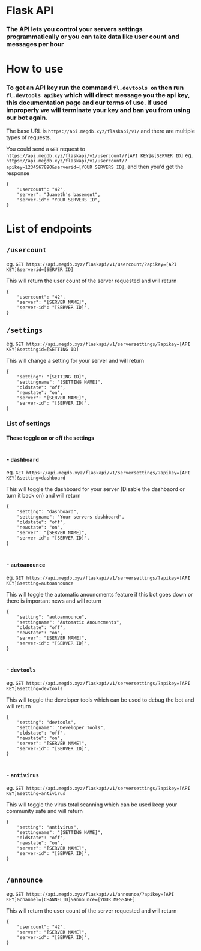 # Flask API
### The API lets you control your servers settings programmatically or you can take data like user count and messages per hour

# How to use
### To get an API key run the command `fl.devtools on` then run `fl.devtools apikey` which will direct message you the api key, this documentation page and our terms of use. If used improperly we will terminate your key and ban you from using our bot again.

The base URL is `https://api.megdb.xyz/flaskapi/v1/` and there are multiple types of requests.

You could send a `GET` request to `https://api.megdb.xyz/flaskapi/v1/usercount/?[API KEY]&[SERVER ID]` eg. `https://api.megdb.xyz/flaskapi/v1/usercount/?apikey=1234567890&serverid=[YOUR SERVERS ID]`, and then you'd get the response 
```
{
    "usercount": "42",
    "server": "Juaneth's basement",
    "server-id": "YOUR SERVERS ID",
}
```

# List of endpoints

## `/usercount`
eg. `GET https://api.megdb.xyz/flaskapi/v1/usercount/?apikey=[API KEY]&serverid=[SERVER ID]`

This will return the user count of the server requested and will return
```
{
    "usercount": "42",
    "server": "[SERVER NAME]",
    "server-id": "[SERVER ID]",
}
```

## `/settings`
eg. `GET https://api.megdb.xyz/flaskapi/v1/serversettings/?apikey=[API KEY]&settingid=[SETTING ID]`

This will change a setting for your server and will return
```
{
    "setting": "[SETTING ID]",
    "settingname": "[SETTING NAME]",
    "oldstate": "off",
    "newstate": "on",
    "server": "[SERVER NAME]",
    "server-id": "[SERVER ID]",
}
```

### List of settings
#### These toggle on or off the settings
# 
### - `dashboard`
eg. `GET https://api.megdb.xyz/flaskapi/v1/serversettings/?apikey=[API KEY]&setting=dashboard`

This will toggle the dashboard for your server (Disable the dashbaord or turn it back on) and will return
```
{
    "setting": "dashboard",
    "settingname": "Your servers dashboard",
    "oldstate": "off",
    "newstate": "on",
    "server": "[SERVER NAME]",
    "server-id": "[SERVER ID]",
}
```
# 
### - `autoanounce`
eg. `GET https://api.megdb.xyz/flaskapi/v1/serversettings/?apikey=[API KEY]&setting=autoannounce`

This will toggle the automatic anouncments feature if this bot goes down or there is important news and will return
```
{
    "setting": "autoannounce",
    "settingname": "Automatic Anouncments",
    "oldstate": "off",
    "newstate": "on",
    "server": "[SERVER NAME]",
    "server-id": "[SERVER ID]",
}
```
# 
### - `devtools`
eg. `GET https://api.megdb.xyz/flaskapi/v1/serversettings/?apikey=[API KEY]&setting=devtools`

This will toggle the developer tools which can be used to debug the bot and will return
```
{
    "setting": "devtools",
    "settingname": "Developer Tools",
    "oldstate": "off",
    "newstate": "on",
    "server": "[SERVER NAME]",
    "server-id": "[SERVER ID]",
}
```
# 
### - `antivirus`
eg. `GET https://api.megdb.xyz/flaskapi/v1/serversettings/?apikey=[API KEY]&setting=antivirus`

This will toggle the virus total scanning which can be used keep your community safe and will return
```
{
    "setting": "antivirus",
    "settingname": "[SETTING NAME]",
    "oldstate": "off",
    "newstate": "on",
    "server": "[SERVER NAME]",
    "server-id": "[SERVER ID]",
}
```
#

## `/announce`
eg. `GET https://api.megdb.xyz/flaskapi/v1/announce/?apikey=[API KEY]&channel=[CHANNELID]&announce=[YOUR MESSAGE]`

This will return the user count of the server requested and will return
```
{
    "usercount": "42",
    "server": "[SERVER NAME]",
    "server-id": "[SERVER ID]",
}
```
